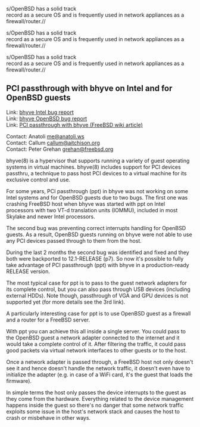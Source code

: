 s/OpenBSD has a solid track\
record as a secure OS and is frequently used in network appliances as a\
firewall/router.//

s/OpenBSD has a solid track\
record as a secure OS and is frequently used in network appliances as a\
firewall/router.//

s/OpenBSD has a solid track\
record as a secure OS and is frequently used in network appliances as a\
firewall/router.//

## PCI passthrough with bhyve on Intel and for OpenBSD guests

Link:	 [bhyve Intel bug report](https://bugs.freebsd.org/bugzilla/show_bug.cgi?id=229852)  
Link:	 [bhyve OpenBSD bug report](https://bugs.freebsd.org/bugzilla/show_bug.cgi?id=245392)  
Link:	 [PCI passthrough with bhyve (FreeBSD wiki article)](https://wiki.freebsd.org/bhyve/pci_passthru)  

Contact: Anatoli <me@anatoli.ws>  
Contact: Callum <callum@aitchison.org>  
Contact: Peter Grehan <grehan@freebsd.org>  

bhyve(8) is a hypervisor that supports running a variety of guest
operating systems in virtual machines. bhyve(8) includes support for PCI
devices passthru, a technique to pass host PCI devices to a virtual
machine for its exclusive control and use.

For some years, PCI passthrough (ppt) in bhyve was not working on some
Intel systems and for OpenBSD guests due to two bugs. The first one was
crashing FreeBSD host when bhyve was started with ppt on Intel
processors with two VT-d translation units (IOMMU), included in most
Skylake and newer Intel processors.

The second bug was preventing correct interrupts handling for OpenBSD
guests. As a result, OpenBSD guests running on bhyve were not able to
use any PCI devices passed through to them from the host.

During the last 2 months the second bug was identified and fixed and
they both were backported to 12.1-RELEASE (p7). So now it's possible to
fully take advantage of PCI passthrough (ppt) with bhyve in a
production-ready RELEASE version.

The most typical case for ppt is to pass to the guest network adapters
for its complete control, but you can also pass through USB devices
(including external HDDs). Note though, passthrough of VGA and GPU
devices is not supported yet (for more details see the 3rd link).

A particularly interesting case for ppt is to use OpenBSD guest as a
firewall and a router for a FreeBSD server.

With ppt you can achieve this all inside a single server. You could pass
to the OpenBSD guest a network adapter connected to the internet and it
would take a complete control of it. After filtering the traffic, it
could pass good packets via virtual network interfaces to other guests
or to the host.

Once a network adapter is passed through, a FreeBSD host not only
doesn't see it and hence doesn't handle the network traffic, it doesn't
even have to initialize the adapter (e.g. in case of a WiFi card, it's
the guest that loads the firmware).

In simple terms the host only passes the device interrupts to the guest
as they come from the hardware. Everything related to the device
management happens inside the guest so there's no danger that some
network traffic exploits some issue in the host's network stack and
causes the host to crash or misbehave in other ways.
